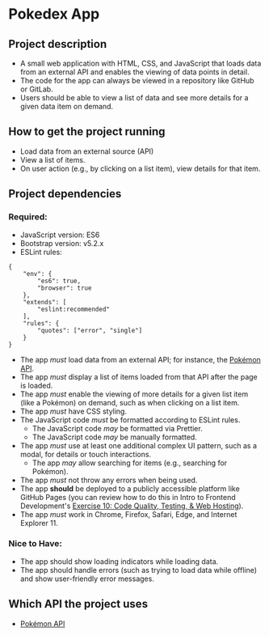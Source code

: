 # Pokedex App

## Project description 

- A small web application with HTML, CSS, and JavaScript that loads
data from an external API and enables the viewing of data points in detail.
- The code for the app can always be viewed in a repository like
GitHub or GitLab.
- Users should be able to view a list of data and see more details for a given data item on demand.


## How to get the project running 

- Load data from an external source (API)
- View a list of items.
- On user action (e.g., by clicking on a list item), view details for that item.


## Project dependencies 

### Required:


- JavaScript version: ES6
- Bootstrap version: v5.2.x
- ESLint rules:

```
{
    "env": {
        "es6": true,
        "browser": true
    },
    "extends": [
        "eslint:recommended"
    ],
    "rules": {
        "quotes": ["error", "single"]
    }
}

```

- The app *must* load data from an external API; for instance, the [Pokémon API](https://pokeapi.co/).
- The app *must* display a list of items loaded from that API after the page is loaded.
- The app *must* enable the viewing of more details for a given list item (like a Pokémon) on
demand, such as when clicking on a list item.
- The app *must* have CSS styling.
- The JavaScript code *must* be formatted according to ESLint rules.
    - The JavaScript code *may* be formatted via Prettier.
    - The JavaScript code *may* be manually formatted.
- The app *must* use at least one additional complex UI pattern, such as a modal, for details or
touch interactions.
    - The app *may* allow searching for items (e.g., searching for Pokémon).
- The app *must* not throw any errors when being used.
- The app **should** be deployed to a publicly accessible platform like GitHub Pages (you can review how to do this in Intro to Frontend Development's [Exercise 10: Code Quality, Testing, & Web Hosting](https://careerfoundry.com/en/steps/code-quality-testing-web-hosting)).
- The app *must* work in Chrome, Firefox, Safari, Edge, and Internet Explorer 11.

### Nice to Have:

- The app should show loading indicators while loading data.
- The app should handle errors (such as trying to load data while offline) and show user-friendly
error messages.

## Which API the project uses 

- [Pokémon API](https://pokeapi.co/)